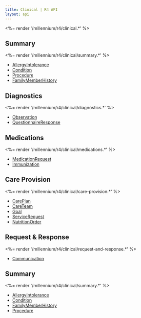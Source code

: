 ```yaml
---
title: Clinical | R4 API
layout: api
---
```


<%= render '/millennium/r4/clinical.*' %>

## Summary
<%= render '/millennium/r4/clinical/summary.*' %>

* [AllergyIntolerance](/millennium/r4/clinical/summary/allergy-intolerance)
* [Condition](/millennium/r4/clinical/summary/condition)
* [Procedure](/millennium/r4/clinical/summary/procedure)
* [FamilyMemberHistory](/millennium/r4/clinical/summary/family-member-hisory)

## Diagnostics

<%= render '/millennium/r4/clinical/diagnostics.*' %>

* [Observation](/millennium/r4/clinical/diagnostics/observation)
* [QuestionnaireResponse](/millennium/r4/clinical/diagnostics/questionnaire-response)

## Medications

<%= render '/millennium/r4/clinical/medications.*' %>

* [MedicationRequest](/millennium/r4/clinical/medications/medication-request)
* [Immunization](/millennium/r4/clinical/medications/immunization)

## Care Provision

<%= render '/millennium/r4/clinical/care-provision.*' %>

* [CarePlan](/millennium/r4/clinical/care-provision/care-plan)
* [CareTeam](/millennium/r4/clinical/care-provision/care-team)
* [Goal](/millennium/r4/clinical/care-provision/goal)
* [ServiceRequest](/millennium/r4/clinical/care-provision/service-request)
* [NutritionOrder](/millennium/r4/clinical/care-provision/nutrition-order)

## Request & Response

<%= render '/millennium/r4/clinical/request-and-response.*' %>

* [Communication](/millennium/r4/clinical/request-and-response/communication)

## Summary 

<%= render '/millennium/r4/clinical/summary.*' %>

* [AllergyIntolerance](/millennium/r4/clinical/summary/allergy-intolerance)
* [Condition](/millennium/r4/clinical/summary/condition)
* [FamilyMemberHistory](/millennium/r4/clinical/summary/family-member-history)
* [Procedure](/millennium/r4/clinical/summary/procedure)